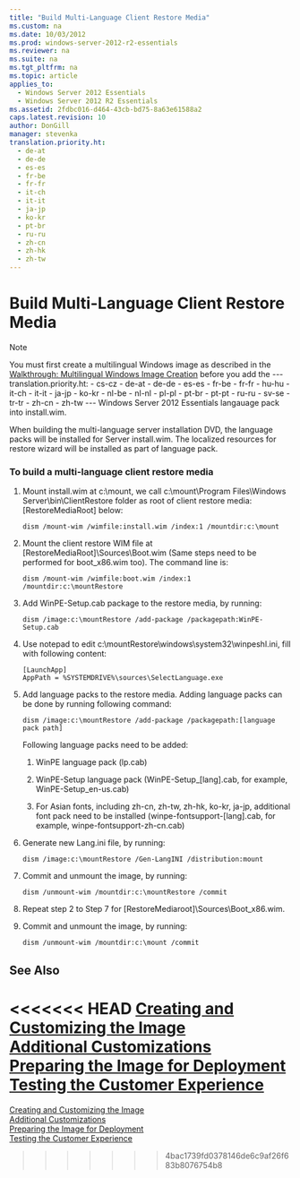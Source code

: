 ```yaml
---
title: "Build Multi-Language Client Restore Media"
ms.custom: na
ms.date: 10/03/2012
ms.prod: windows-server-2012-r2-essentials
ms.reviewer: na
ms.suite: na
ms.tgt_pltfrm: na
ms.topic: article
applies_to: 
  - Windows Server 2012 Essentials
  - Windows Server 2012 R2 Essentials
ms.assetid: 2fdbc016-d464-43cb-bd75-8a63e61588a2
caps.latest.revision: 10
author: DonGill
manager: stevenka
translation.priority.ht: 
  - de-at
  - de-de
  - es-es
  - fr-be
  - fr-fr
  - it-ch
  - it-it
  - ja-jp
  - ko-kr
  - pt-br
  - ru-ru
  - zh-cn
  - zh-hk
  - zh-tw
---
```

# Build Multi-Language Client Restore Media
> [!NOTE]
>  You must first create a multilingual Windows image as described in the [Walkthrough: Multilingual Windows Image Creation](http://technet.microsoft.com/library/jj126995) before you add the --- translation.priority.ht:    - cs-cz   - de-at   - de-de   - es-es   - fr-be   - fr-fr   - hu-hu   - it-ch   - it-it   - ja-jp   - ko-kr   - nl-be   - nl-nl   - pl-pl   - pt-br   - pt-pt   - ru-ru   - sv-se   - tr-tr   - zh-cn   - zh-tw --- Windows Server 2012 Essentials langauage pack into install.wim.  
  
 When building the multi-language server installation DVD, the language packs will be installed for Server install.wim. The localized resources for restore wizard will be installed as part of language pack.  
  
### To build a multi-language client restore media  
  
1.  Mount install.wim at c:\mount, we call c:\mount\Program Files\Windows Server\bin\ClientRestore folder as root of client restore media: [RestoreMediaRoot] below:  
  
    ```  
    dism /mount-wim /wimfile:install.wim /index:1 /mountdir:c:\mount  
    ```  
  
2.  Mount the client restore WIM file at [RestoreMediaRoot]\Sources\Boot.wim (Same steps need to be performed for boot_x86.wim too). The command line is:  
  
    ```  
    dism /mount-wim /wimfile:boot.wim /index:1 /mountdir:c:\mountRestore  
    ```  
  
3.  Add WinPE-Setup.cab package to the restore media, by running:  
  
    ```  
    dism /image:c:\mountRestore /add-package /packagepath:WinPE-Setup.cab  
    ```  
  
4.  Use notepad to edit c:\mountRestore\windows\system32\winpeshl.ini, fill with following content:  
  
    ```  
    [LaunchApp]  
    AppPath = %SYSTEMDRIVE%\sources\SelectLanguage.exe  
    ```  
  
5.  Add language packs to the restore media. Adding language packs can be done by running following command:  
  
    ```  
    dism /image:c:\mountRestore /add-package /packagepath:[language pack path]  
    ```  
  
     Following language packs need to be added:  
  
    1.  WinPE language pack (lp.cab)  
  
    2.  WinPE-Setup language pack (WinPE-Setup_[lang].cab, for example, WinPE-Setup_en-us.cab)  
  
    3.  For Asian fonts, including zh-cn, zh-tw, zh-hk, ko-kr, ja-jp, additional font pack need to be installed (winpe-fontsupport-[lang].cab, for example, winpe-fontsupport-zh-cn.cab)  
  
6.  Generate new Lang.ini file, by running:  
  
    ```  
    dism /image:c:\mountRestore /Gen-LangINI /distribution:mount  
    ```  
  
7.  Commit and unmount the image, by running:  
  
    ```  
    dism /unmount-wim /mountdir:c:\mountRestore /commit  
    ```  
  
8.  Repeat step 2 to Step 7 for [RestoreMediaroot]\Sources\Boot_x86.wim.  
  
9. Commit and unmount the image, by running:  
  
    ```  
    dism /unmount-wim /mountdir:c:\mount /commit  
    ```  
  
## See Also  
<<<<<<< HEAD
 [Creating and Customizing the Image](Creating-and-Customizing-the-Image.md)   
 [Additional Customizations](Additional-Customizations.md)   
 [Preparing the Image for Deployment](Preparing-the-Image-for-Deployment.md)   
 [Testing the Customer Experience](Testing-the-Customer-Experience.md)
=======
 [Creating and Customizing the Image](../install/Creating-and-Customizing-the-Image.md)   
 [Additional Customizations](../install/Additional-Customizations.md)   
 [Preparing the Image for Deployment](../install/Preparing-the-Image-for-Deployment.md)   
 [Testing the Customer Experience](../install/Testing-the-Customer-Experience.md)
>>>>>>> 4bac1739fd0378146de6c9af26f683b8076754b8

